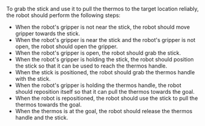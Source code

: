 To grab the stick and use it to pull the thermos to the target location reliably, the robot should perform the following steps:
- When the robot's gripper is not near the stick, the robot should move gripper towards the stick.
- When the robot's gripper is near the stick and the robot's gripper is not open, the robot should open the gripper.
- When the robot's gripper is open, the robot should grab the stick.
- When the robot's gripper is holding the stick, the robot should position the stick so that it can be used to reach the thermos handle.
- When the stick is positioned, the robot should grab the thermos handle with the stick.
- When the robot's gripper is holding the thermos handle, the robot should reposition itself so that it can pull the thermos towards the goal.
- When the robot is repositioned, the robot should use the stick to pull the thermos towards the goal.
- When the thermos is at the goal, the robot should release the thermos handle and the stick.